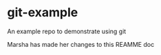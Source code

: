 # git-example
An example repo to demonstrate using git

Marsha has made her changes to this REAMME doc